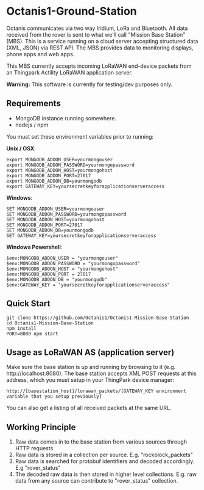 # Octanis1-Ground-Station
Octanis communicates via two way Iridium, LoRa and Bluetooth. All data received from the rover is sent to what we'll call "Mission Base Station" (MBS). 
This is a service running on a cloud server accepting structured data (XML, JSON) via REST API. The MBS provides data to monitoring displays, phone apps and web apps.

This MBS currently accepts incoming LoRaWAN end-device packets from an Thingpark Actility LoRaWAN application server.

__Warning:__ This software is currently for testing/dev purposes only.


## Requirements
- MongoDB instance running somewhere.
- nodejs / npm

You must set these environment variables prior to running:

**Unix / OSX**:
```
export MONGODB_ADDON_USER=yourmongouser
export MONGODB_ADDON_PASSWORD=yourmongopassword
export MONGODB_ADDON_HOST=yourmongohost
export MONGODB_ADDON_PORT=27017
export MONGODB_ADDON_DB=yourmongodb
export GATEWAY_KEY=yoursecretkeyforapplicationserveraccess
```
**Windows**:
```
SET MONGODB_ADDON_USER=yourmongouser
SET MONGODB_ADDON_PASSWORD=yourmongopassword
SET MONGODB_ADDON_HOST=yourmongohost
SET MONGODB_ADDON_PORT=27017
SET MONGODB_ADDON_DB=yourmongodb
SET GATEWAY_KEY=yoursecretkeyforapplicationserveraccess
```
**Windows Powershell**:
```
$env:MONGODB_ADDON_USER = "yourmongouser"
$env:MONGODB_ADDON_PASSWORD = "yourmongopassword"
$env:MONGODB_ADDON_HOST = "yourmongohost"
$env:MONGODB_ADDON_PORT = 27017
$env:MONGODB_ADDON_DB = "yourmongodb"
$env:GATEWAY_KEY = "yoursecretkeyforapplicationserveraccess"
```



## Quick Start
```
git clone https://github.com/Octanis1/Octanis1-Mission-Base-Station
cd Octanis1-Mission-Base-Station
npm install
PORT=8080 npm start  
```

## Usage as LoRaWAN AS (application server)
Make sure the base station is up and running by browsing to it (e.g. http://localhost:8080). The  base station accepts XML POST requests at this address, which you must setup in your ThingPark device manager:
```
http://[basestation_host]/lorawan_packets/[GATEWAY_KEY environment variable that you setup previously]
```
You can also get a listing of all received packets at the same URL.




## Working Principle
1. Raw data comes in to the base station from various sources through HTTP requests.
2. Raw data is stored in a collection per source. E.g. "rockblock_packets"
3. Raw data is searched for protobuf identifiers and decoded accordingly. E.g "rover_status"
4. The decoded raw data is then stored in higher level collections. E.g. raw data from any source can contribute to "rover_status" collection.
